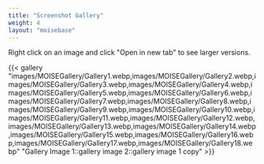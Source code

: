 ```yaml
---
title: "Screenshot Gallery"
weight: 4
layout: "moisebase"
---
```


Right click on an image and click "Open in new tab" to see larger versions.

{{< gallery "images/MOISEGallery/Gallery1.webp,images/MOISEGallery/Gallery2.webp,images/MOISEGallery/Gallery3.webp,images/MOISEGallery/Gallery4.webp,images/MOISEGallery/Gallery5.webp,images/MOISEGallery/Gallery6.webp,images/MOISEGallery/Gallery7.webp,images/MOISEGallery/Gallery8.webp,images/MOISEGallery/Gallery9.webp,images/MOISEGallery/Gallery10.webp,images/MOISEGallery/Gallery11.webp,images/MOISEGallery/Gallery12.webp,images/MOISEGallery/Gallery13.webp,images/MOISEGallery/Gallery14.webp,images/MOISEGallery/Gallery15.webp,images/MOISEGallery/Gallery16.webp,images/MOISEGallery/Gallery17.webp,images/MOISEGallery/Gallery18.webp" "Gallery Image 1::gallery image 2::gallery image 1 copy" >}}